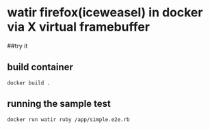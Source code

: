 # watir firefox(iceweasel) in docker via X virtual framebuffer 

##try it 

## build container
```
docker build .
```
## running the sample test
```
docker run watir ruby /app/simple.e2e.rb
```
